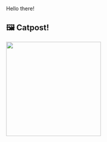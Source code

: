 Hello there!



## 🖼️ Catpost!

<sub>
    <img src="https://cdn2.thecatapi.com/images/MjA3NDUzNg.jpg" height="256">
</sub>

